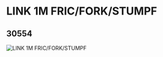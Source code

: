 # LINK 1M FRIC/FORK/STUMPF
## 30554
![LINK 1M FRIC/FORK/STUMPF](https://lc-www-live-s.legocdn.com/media/bricks/5/2/4142723.jpg)
